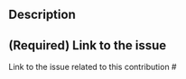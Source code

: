 
## Description

<!-- Describe your changes -->

## (Required) Link to the issue

Link to the issue related to this contribution #